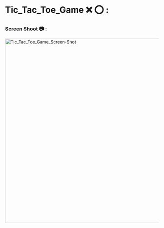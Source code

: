 # Tic_Tac_Toe_Game ❌ ⭕️ :


### Screen Shoot 📷 :


<img width="603" alt="Tic_Tac_Toe_Game_Screen-Shot" src="https://github.com/moadhamousti/Tic_Tac_Toe-Game/assets/118165767/784b69b5-5379-45bc-95e6-d0729f7b44f2">
